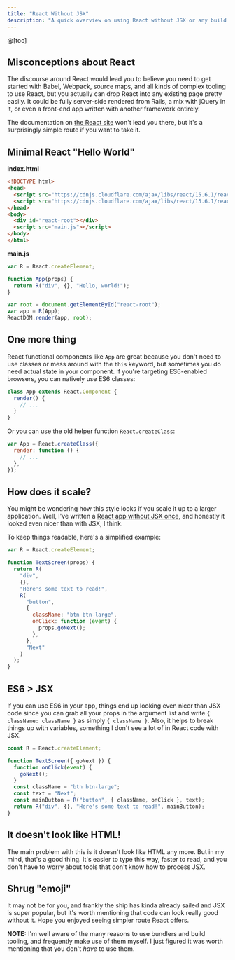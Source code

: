```yaml
---
title: "React Without JSX"
description: "A quick overview on using React without JSX or any build tools"
---
```


@[toc]

## Misconceptions about React

The discourse around React would lead you to believe you need to get started with Babel, Webpack, source maps, and all kinds of complex tooling to use React, but you actually can drop React into any existing page pretty easily. It could be fully server-side rendered from Rails, a mix with jQuery in it, or even a front-end app written with another framework entirely.

The documentation on [the React site][1] won't lead you there, but it's a surprisingly simple route if you want to take it.

## Minimal React "Hello World"

**index.html**

```html
<!DOCTYPE html>
<head>
  <script src="https://cdnjs.cloudflare.com/ajax/libs/react/15.6.1/react.min.js"></script>
  <script src="https://cdnjs.cloudflare.com/ajax/libs/react/15.6.1/react-dom.min.js"></script>
</head>
<body>
  <div id="react-root"></div>
  <script src="main.js"></script>
</body>
</html>
```

**main.js**

```js
var R = React.createElement;

function App(props) {
  return R("div", {}, "Hello, world!");
}

var root = document.getElementById("react-root");
var app = R(App);
ReactDOM.render(app, root);
```

## One more thing

React functional components like `App` are great because you don't need to use classes or mess around with the `this` keyword, but sometimes you do need actual state in your component. If you're targeting ES6-enabled browsers, you can natively use ES6 classes:

```js
class App extends React.Component {
  render() {
    // ...
  }
}
```

Or you can use the old helper function `React.createClass`:

```js
var App = React.createClass({
  render: function () {
    // ...
  },
});
```

## How does it scale?

You might be wondering how this style looks if you scale it up to a larger application. Well, I've written a [React app without JSX once][2], and honestly it looked even nicer than with JSX, I think.

To keep things readable, here's a simplified example:

```js
var R = React.createElement;

function TextScreen(props) {
  return R(
    "div",
    {},
    "Here's some text to read!",
    R(
      "button",
      {
        className: "btn btn-large",
        onClick: function (event) {
          props.goNext();
        },
      },
      "Next"
    )
  );
}
```

## ES6 > JSX

If you can use ES6 in your app, things end up looking even nicer than JSX code since you can grab all your props in the argument list and write `{ className: className }` as simply `{ className }`. Also, it helps to break things up with variables, something I don't see a lot of in React code with JSX.

```js
const R = React.createElement;

function TextScreen({ goNext }) {
  function onClick(event) {
    goNext();
  }
  const className = "btn btn-large";
  const text = "Next";
  const mainButton = R("button", { className, onClick }, text);
  return R("div", {}, "Here's some text to read!", mainButton);
}
```

## It doesn't look like HTML!

The main problem with this is it doesn't look like HTML any more. But in my mind, that's a good thing. It's easier to type this way, faster to read, and you don't have to worry about tools that don't know how to process JSX.

## Shrug "emoji"

It may not be for you, and frankly the ship has kinda already sailed and JSX is super popular, but it's worth mentioning that code can look really good without it. Hope you enjoyed seeing simpler route React offers.

**NOTE:** I'm well aware of the many reasons to use bundlers and build tooling, and frequently make use of them myself. I just figured it was worth mentioning that you don't _have_ to use them.

[1]: https://facebook.github.io/react/
[2]: https://github.com/wavebeem/screenhive/tree/master/app/src

